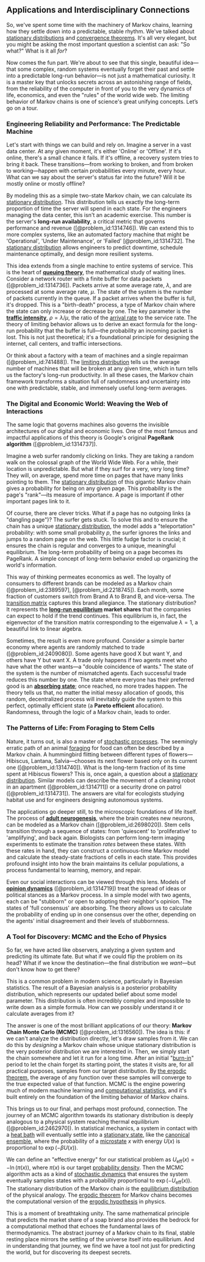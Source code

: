 ## Applications and Interdisciplinary Connections

So, we've spent some time with the machinery of Markov chains, learning how they settle down into a predictable, stable rhythm. We've talked about [stationary distributions](@article_id:193705) and [convergence theorems](@article_id:140398). It's all very elegant, but you might be asking the most important question a scientist can ask: "So what?" What is it all *for*?

Now comes the fun part. We're about to see that this single, beautiful idea—that some complex, random systems eventually forget their past and settle into a predictable long-run behavior—is not just a mathematical curiosity. It is a master key that unlocks secrets across an astonishing range of fields, from the reliability of the computer in front of you to the very dynamics of life, economics, and even the "rules" of the world wide web. The limiting behavior of Markov chains is one of science's great unifying concepts. Let’s go on a tour.

### Engineering Reliability and Performance: The Predictable Machine

Let's start with things we can build and rely on. Imagine a server in a vast data center. At any given moment, it's either 'Online' or 'Offline'. If it's online, there's a small chance it fails. If it's offline, a recovery system tries to bring it back. These transitions—from working to broken, and from broken to working—happen with certain probabilities every minute, every hour. What can we say about the server's status far into the future? Will it be mostly online or mostly offline?

By modeling this as a simple two-state Markov chain, we can calculate its [stationary distribution](@article_id:142048). This distribution tells us exactly the long-term proportion of time the server will spend in each state. For the engineers managing the data center, this isn't an academic exercise. This number is the server's **long-run availability**, a critical metric that governs performance and revenue ([@problem_id:1314746]). We can extend this to more complex systems, like an automated factory machine that might be 'Operational', 'Under Maintenance', or 'Failed' [@problem_id:1314732]. The [stationary distribution](@article_id:142048) allows engineers to predict downtime, schedule maintenance optimally, and design more resilient systems.

This idea extends from a single machine to entire systems of service. This is the heart of **[queuing theory](@article_id:273647)**, the mathematical study of waiting lines. Consider a network router with a finite buffer for data packets ([@problem_id:1314736]). Packets arrive at some average rate, $\lambda$, and are processed at some average rate, $\mu$. The state of the system is the number of packets currently in the queue. If a packet arrives when the buffer is full, it's dropped. This is a "birth-death" process, a type of Markov chain where the state can only increase or decrease by one. The key parameter is the **[traffic intensity](@article_id:262987)**, $\rho = \lambda / \mu$, the ratio of the [arrival rate](@article_id:271309) to the service rate. The theory of limiting behavior allows us to derive an exact formula for the long-run probability that the buffer is full—the probability an incoming packet is lost. This is not just theoretical; it's a foundational principle for designing the internet, call centers, and traffic intersections.

Or think about a factory with a team of machines and a single repairman ([@problem_id:741488]). The [limiting distribution](@article_id:174303) tells us the average number of machines that will be broken at any given time, which in turn tells us the factory's long-run productivity. In all these cases, the Markov chain framework transforms a situation full of randomness and uncertainty into one with predictable, stable, and immensely useful long-term averages.

### The Digital and Economic World: Weaving the Web of Interactions

The same logic that governs machines also governs the invisible architectures of our digital and economic lives. One of the most famous and impactful applications of this theory is Google's original **PageRank algorithm** ([@problem_id:1314737]).

Imagine a web surfer randomly clicking on links. They are taking a random walk on the colossal graph of the World Wide Web. For a while, their location is unpredictable. But what if they surf for a very, very long time? They will, on average, spend more time on pages that have many links pointing to them. The [stationary distribution](@article_id:142048) of this gigantic Markov chain gives a probability for being on any given page. This probability is the page's "rank"—its measure of importance. A page is important if other important pages link to it.

Of course, there are clever tricks. What if a page has no outgoing links (a "dangling page")? The surfer gets stuck. To solve this and to ensure the chain has a unique [stationary distribution](@article_id:142048), the model adds a "teleportation" probability: with some small probability $p$, the surfer ignores the links and jumps to a random page on the web. This little fudge factor is crucial; it ensures the chain is regular and converges to a unique, meaningful equilibrium. The long-term probability of being on a page becomes its PageRank. A simple concept of long-term behavior ended up organizing the world's information.

This way of thinking permeates economics as well. The loyalty of consumers to different brands can be modeled as a Markov chain ([@problem_id:2389597], [@problem_id:2218745]). Each month, some fraction of customers switch from Brand A to Brand B, and vice-versa. The [transition matrix](@article_id:145931) captures this brand allegiance. The stationary distribution? It represents the **[long-run equilibrium](@article_id:138549) market shares** that the companies can expect to hold if the trend continues. This equilibrium is, in fact, the eigenvector of the transition matrix corresponding to the eigenvalue $\lambda=1$, a beautiful link to linear algebra.

Sometimes, the result is even more profound. Consider a simple barter economy where agents are randomly matched to trade ([@problem_id:2409080]). Some agents have good X but want Y, and others have Y but want X. A trade only happens if two agents meet who have what the other wants—a "double coincidence of wants." The state of the system is the number of mismatched agents. Each successful trade reduces this number by one. The state where everyone has their preferred good is an **[absorbing state](@article_id:274039)**; once reached, no more trades happen. The theory tells us that, no matter the initial messy allocation of goods, this random, decentralized process will inevitably guide the system to this perfect, optimally efficient state (a **Pareto efficient** allocation). Randomness, through the logic of a Markov chain, leads to order.

### The Patterns of Life: From Foraging to Stem Cells

Nature, it turns out, is also a master of [stochastic processes](@article_id:141072). The seemingly erratic path of an animal [foraging](@article_id:180967) for food can often be described by a Markov chain. A hummingbird flitting between different types of flowers—Hibiscus, Lantana, Salvia—chooses its next flower based only on its current one ([@problem_id:1314740]). What is the long-term fraction of its time spent at Hibiscus flowers? This is, once again, a question about a [stationary distribution](@article_id:142048). Similar models can describe the movement of a cleaning robot in an apartment ([@problem_id:1314711]) or a security drone on patrol ([@problem_id:1314731]). The answers are vital for ecologists studying habitat use and for engineers designing autonomous systems.

The applications go deeper still, to the microscopic foundations of life itself. The process of **[adult neurogenesis](@article_id:196606)**, where the brain creates new neurons, can be modeled as a Markov chain ([@problem_id:2698020]). Stem cells transition through a sequence of states: from 'quiescent' to 'proliferative' to 'amplifying', and back again. Biologists can perform long-term imaging experiments to estimate the transition *rates* between these states. With these rates in hand, they can construct a continuous-time Markov model and calculate the steady-state fractions of cells in each state. This provides profound insight into how the brain maintains its cellular populations, a process fundamental to learning, memory, and repair.

Even our social interactions can be viewed through this lens. Models of **[opinion dynamics](@article_id:137103)** ([@problem_id:1314719]) treat the spread of ideas or political stances as a Markov process. In a simple model with two agents, each can be "stubborn" or open to adopting their neighbor's opinion. The states of 'full consensus' are absorbing. The theory allows us to calculate the probability of ending up in one consensus over the other, depending on the agents' initial disagreement and their levels of stubbornness.

### A Tool for Discovery: MCMC and the Echo of Physics

So far, we have acted like observers, analyzing a given system and predicting its ultimate fate. But what if we could flip the problem on its head? What if we know the destination—the final distribution we *want*—but don't know how to get there?

This is a common problem in modern science, particularly in Bayesian statistics. The result of a Bayesian analysis is a posterior probability distribution, which represents our updated belief about some model parameter. This distribution is often incredibly complex and impossible to write down as a simple formula. How can we possibly understand it or calculate averages from it?

The answer is one of the most brilliant applications of our theory: **Markov Chain Monte Carlo (MCMC)** ([@problem_id:1316560]). The idea is this: if we can't analyze the distribution directly, let's draw samples from it. We can do this by *designing* a Markov chain whose unique stationary distribution is the very posterior distribution we are interested in. Then, we simply start the chain somewhere and let it run for a long time. After an initial "[burn-in](@article_id:197965)" period to let the chain forget its starting point, the states it visits are, for all practical purposes, samples from our target distribution. By [the ergodic theorem](@article_id:261473), the average of any function over these samples will converge to the true expected value of that function. MCMC is the engine powering much of modern machine learning and [computational statistics](@article_id:144208), and it's built entirely on the foundation of the limiting behavior of Markov chains.

This brings us to our final, and perhaps most profound, connection. The journey of an MCMC algorithm towards its stationary distribution is deeply analogous to a physical system reaching thermal equilibrium ([@problem_id:2462970]). In statistical mechanics, a system in contact with a [heat bath](@article_id:136546) will eventually settle into a [stationary state](@article_id:264258), like the [canonical ensemble](@article_id:142864), where the probability of a [microstate](@article_id:155509) $x$ with energy $U(x)$ is proportional to $\exp(-\beta U(x))$.

We can define an "effective energy" for our statistical problem as $U_{\mathrm{eff}}(x) = -\ln(\pi(x))$, where $\pi(x)$ is our target [probability density](@article_id:143372). Then the MCMC algorithm acts as a kind of [stochastic dynamics](@article_id:158944) that ensures the system eventually samples states with a probability proportional to $\exp(-U_{\mathrm{eff}}(x))$. The stationary distribution of the Markov chain *is* the [equilibrium distribution](@article_id:263449) of the physical analogy. The [ergodic theorem](@article_id:150178) for Markov chains becomes the computational version of the [ergodic hypothesis](@article_id:146610) in physics.

This is a moment of breathtaking unity. The same mathematical principle that predicts the market share of a soap brand also provides the bedrock for a computational method that echoes the fundamental laws of thermodynamics. The abstract journey of a Markov chain to its final, stable resting place mirrors the settling of the universe itself into equilibrium. And in understanding that journey, we find we have a tool not just for predicting the world, but for discovering its deepest secrets.